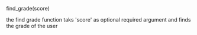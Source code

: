 find_grade(score)

the find grade function taks 'score' as optional required argument and finds the grade of the user

